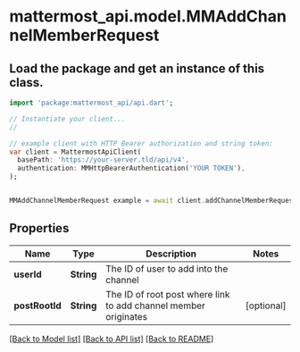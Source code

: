# mattermost_api.model.MMAddChannelMemberRequest

## Load the package and get an instance of this class.
```dart
import 'package:mattermost_api/api.dart';

// Instantiate your client...
//

// example client with HTTP Bearer authorization and string token:
var client = MattermostApiClient(
  basePath: 'https://your-server.tld/api/v4',
  authentication: MMHttpBearerAuthentication('YOUR TOKEN'),
);


MMAddChannelMemberRequest example = await client.addChannelMemberRequest.FUNCTION_THAT_RETURNS_THIS_CLASS();

```

## Properties
Name | Type | Description | Notes
------------ | ------------- | ------------- | -------------
**userId** | **String** | The ID of user to add into the channel | 
**postRootId** | **String** | The ID of root post where link to add channel member originates | [optional] 

[[Back to Model list]](../GENERATED_README.md#documentation-for-models) [[Back to API list]](../GENERATED_README.md#documentation-for-api-endpoints) [[Back to README]](../GENERATED_README.md)



